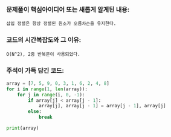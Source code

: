 ### 문제풀이 핵심아이디어 또는 새롭게 알게된 내용:
    삽입 정렬은 항상 정렬된 원소가 오름차순을 유지한다. 

### 코드의 시간복잡도와 그 이유:
    O(N^2), 2중 반복문이 사용되었다.
    
### 주석이 가득 담긴 코드:
```python
array = [7, 5, 9, 0, 3, 1, 6, 2, 4, 8]
for i in range(1, len(array)):
    for j in range(i, 0, -1): 
        if array[j] < array[j - 1]: 
            array[j], array[j - 1] = array[j - 1], array[j]
        else: 
            break

print(array)

```
